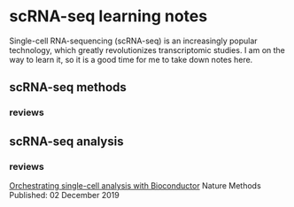 # scRNA-seq learning notes
Single-cell RNA-sequencing (scRNA-seq) is an increasingly popular technology, which greatly revolutionizes transcriptomic studies. 
I am on the way to learn it, so it is a good time for me to take down notes here.

## scRNA-seq methods 
### reviews

## scRNA-seq analysis
### reviews
[Orchestrating single-cell analysis with Bioconductor](https://www.nature.com/articles/s41592-019-0654-x)
Nature Methods
Published: 02 December 2019
